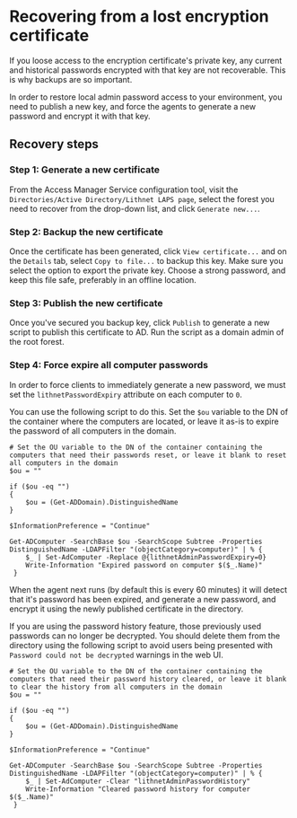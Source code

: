 # Recovering from a lost encryption certificate

If you loose access to the encryption certificate's private key, any current and historical passwords encrypted with that key are not recoverable. This is why backups are so important.

In order to restore local admin password access to your environment, you need to publish a new key, and force the agents to generate a new password and encrypt it with that key.

## Recovery steps

### Step 1: Generate a new certificate

From the Access Manager Service configuration tool, visit the `Directories/Active Directory/Lithnet LAPS page`, select the forest you need to recover from the drop-down list, and click `Generate new...`.

### Step 2: Backup the new certificate

Once the certificate has been generated, click `View certificate...` and on the `Details` tab, select `Copy to file...` to backup this key. Make sure you select the option to export the private key. Choose a strong password, and keep this file safe, preferably in an offline location.

### Step 3: Publish the new certificate

Once you've secured you backup key, click `Publish` to generate a new script to publish this certificate to AD. Run the script as a domain admin of the root forest.

### Step 4: Force expire all computer passwords

In order to force clients to immediately generate a new password, we must set the `lithnetPasswordExpiry` attribute on each computer to `0`.

You can use the following script to do this. Set the `$ou` variable to the DN of the container where the computers are located, or leave it as-is to expire the password of all computers in the domain.

```
# Set the OU variable to the DN of the container containing the computers that need their passwords reset, or leave it blank to reset all computers in the domain
$ou = ""

if ($ou -eq "")
{
    $ou = (Get-ADDomain).DistinguishedName
}

$InformationPreference = "Continue"

Get-ADComputer -SearchBase $ou -SearchScope Subtree -Properties DistinguishedName -LDAPFilter "(objectCategory=computer)" | % {
    $_ | Set-AdComputer -Replace @{lithnetAdminPasswordExpiry=0}
    Write-Information "Expired password on computer $($_.Name)"       
 }
```

When the agent next runs (by default this is every 60 minutes) it will detect that it's password has been expired, and generate a new password, and encrypt it using the newly published certificate in the directory.

If you are using the password history feature, those previously used passwords can no longer be decrypted. You should delete them from the directory using the following script to avoid users being presented with `Password could not be decrypted` warnings in the web UI.

```
# Set the OU variable to the DN of the container containing the computers that need their password history cleared, or leave it blank to clear the history from all computers in the domain
$ou = ""

if ($ou -eq "")
{
    $ou = (Get-ADDomain).DistinguishedName
}

$InformationPreference = "Continue"

Get-ADComputer -SearchBase $ou -SearchScope Subtree -Properties DistinguishedName -LDAPFilter "(objectCategory=computer)" | % {
    $_ | Set-AdComputer -Clear "lithnetAdminPasswordHistory"
    Write-Information "Cleared password history for computer $($_.Name)"       
 }
```
